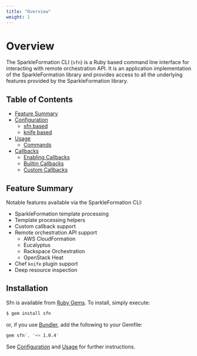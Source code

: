 ```yaml
---
title: "Overview"
weight: 1
---
```


# Overview

The SparkleFormation CLI (`sfn`) is a Ruby based command line interface
for interacting with remote orchestration API. It is an application
implementation of the SparkleFormation library and provides access to
all the underlying features provided by the SparkleFormation library.

## Table of Contents

- [Feature Summary](#feature-summary)
- [Configuration](configuration)
  - [sfn based](configuration#sfn-based)
  - [knife based](configuration#knife-based)
- [Usage](usage)
  - [Commands](usage#commands)
- [Callbacks](callbacks)
  - [Enabling Callbacks](callbacks#enabling-callbacks)
  - [Builtin Callbacks](callbacks#builtin-callbacks)
  - [Custom Callbacks](callbacks#custom-callbacks)

## Feature Summary

Notable features available via the SparkleFormation CLI:

- SparkleFormation template processing
- Template processing helpers
- Custom callback support
- Remote orchestration API support
  - AWS CloudFormation
  - Eucalyptus
  - Rackspace Orchestration
  - OpenStack Heat
- Chef `knife` plugin support
- Deep resource inspection

## Installation

Sfn is available from [Ruby Gems](https://rubygems.org/gems/sfn). To install, simply execute:

~~~sh
$ gem install sfn
~~~

or, if you use [Bundler](http://bundler.io/), add the following to your Gemfile:

~~~sh
gem sfn', '~> 1.0.4'
~~~

See [Configuration](configuration.html) and [Usage](usage.html) for further instructions.
